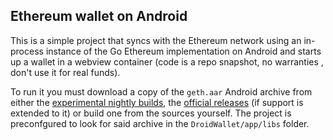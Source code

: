 ## Ethereum wallet on Android

This is a simple project that syncs with the Ethereum network using an in-process
instance of the Go Ethereum implementation on Android and starts up a wallet in a
webview container (code is a repo snapshot, no warranties , don't use it for real
funds).

To run it you must download a copy of the `geth.aar` Android archive from either the
[experimental nightly builds](https://bintray.com/karalabe/ethereum/geth-develop/view),
the [official releases](https://github.com/ethereum/go-ethereum/wiki/Building-Ethereum)
(if support is extended to it) or build one from the sources yourself. The project is
preconfgured to look for said archive in the `DroidWallet/app/libs` folder.
